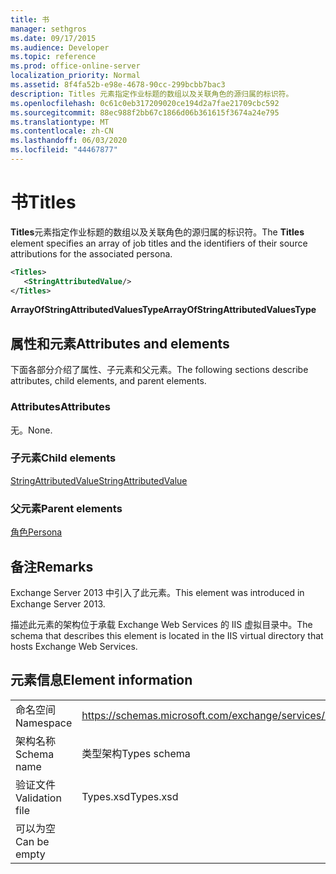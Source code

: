 ```yaml
---
title: 书
manager: sethgros
ms.date: 09/17/2015
ms.audience: Developer
ms.topic: reference
ms.prod: office-online-server
localization_priority: Normal
ms.assetid: 8f4fa52b-e98e-4678-90cc-299bcbb7bac3
description: Titles 元素指定作业标题的数组以及关联角色的源归属的标识符。
ms.openlocfilehash: 0c61c0eb317209020ce194d2a7fae21709cbc592
ms.sourcegitcommit: 88ec988f2bb67c1866d06b361615f3674a24e795
ms.translationtype: MT
ms.contentlocale: zh-CN
ms.lasthandoff: 06/03/2020
ms.locfileid: "44467877"
---
```

# <a name="titles"></a><span data-ttu-id="f51e4-103">书</span><span class="sxs-lookup"><span data-stu-id="f51e4-103">Titles</span></span>

<span data-ttu-id="f51e4-104">**Titles**元素指定作业标题的数组以及关联角色的源归属的标识符。</span><span class="sxs-lookup"><span data-stu-id="f51e4-104">The **Titles** element specifies an array of job titles and the identifiers of their source attributions for the associated persona.</span></span> 
  
```XML
<Titles>
   <StringAttributedValue/>
</Titles>
```

 <span data-ttu-id="f51e4-105">**ArrayOfStringAttributedValuesType**</span><span class="sxs-lookup"><span data-stu-id="f51e4-105">**ArrayOfStringAttributedValuesType**</span></span>
## <a name="attributes-and-elements"></a><span data-ttu-id="f51e4-106">属性和元素</span><span class="sxs-lookup"><span data-stu-id="f51e4-106">Attributes and elements</span></span>

<span data-ttu-id="f51e4-107">下面各部分介绍了属性、子元素和父元素。</span><span class="sxs-lookup"><span data-stu-id="f51e4-107">The following sections describe attributes, child elements, and parent elements.</span></span>
  
### <a name="attributes"></a><span data-ttu-id="f51e4-108">Attributes</span><span class="sxs-lookup"><span data-stu-id="f51e4-108">Attributes</span></span>

<span data-ttu-id="f51e4-109">无。</span><span class="sxs-lookup"><span data-stu-id="f51e4-109">None.</span></span>
  
### <a name="child-elements"></a><span data-ttu-id="f51e4-110">子元素</span><span class="sxs-lookup"><span data-stu-id="f51e4-110">Child elements</span></span>

[<span data-ttu-id="f51e4-111">StringAttributedValue</span><span class="sxs-lookup"><span data-stu-id="f51e4-111">StringAttributedValue</span></span>](stringattributedvalue.md)
  
### <a name="parent-elements"></a><span data-ttu-id="f51e4-112">父元素</span><span class="sxs-lookup"><span data-stu-id="f51e4-112">Parent elements</span></span>

[<span data-ttu-id="f51e4-113">角色</span><span class="sxs-lookup"><span data-stu-id="f51e4-113">Persona</span></span>](persona.md)
  
## <a name="remarks"></a><span data-ttu-id="f51e4-114">备注</span><span class="sxs-lookup"><span data-stu-id="f51e4-114">Remarks</span></span>

<span data-ttu-id="f51e4-115">Exchange Server 2013 中引入了此元素。</span><span class="sxs-lookup"><span data-stu-id="f51e4-115">This element was introduced in Exchange Server 2013.</span></span>
  
<span data-ttu-id="f51e4-116">描述此元素的架构位于承载 Exchange Web Services 的 IIS 虚拟目录中。</span><span class="sxs-lookup"><span data-stu-id="f51e4-116">The schema that describes this element is located in the IIS virtual directory that hosts Exchange Web Services.</span></span>
  
## <a name="element-information"></a><span data-ttu-id="f51e4-117">元素信息</span><span class="sxs-lookup"><span data-stu-id="f51e4-117">Element information</span></span>

|||
|:-----|:-----|
|<span data-ttu-id="f51e4-118">命名空间</span><span class="sxs-lookup"><span data-stu-id="f51e4-118">Namespace</span></span>  <br/> |https://schemas.microsoft.com/exchange/services/2006/types  <br/> |
|<span data-ttu-id="f51e4-119">架构名称</span><span class="sxs-lookup"><span data-stu-id="f51e4-119">Schema name</span></span>  <br/> |<span data-ttu-id="f51e4-120">类型架构</span><span class="sxs-lookup"><span data-stu-id="f51e4-120">Types schema</span></span>  <br/> |
|<span data-ttu-id="f51e4-121">验证文件</span><span class="sxs-lookup"><span data-stu-id="f51e4-121">Validation file</span></span>  <br/> |<span data-ttu-id="f51e4-122">Types.xsd</span><span class="sxs-lookup"><span data-stu-id="f51e4-122">Types.xsd</span></span>  <br/> |
|<span data-ttu-id="f51e4-123">可以为空</span><span class="sxs-lookup"><span data-stu-id="f51e4-123">Can be empty</span></span>  <br/> ||
   

